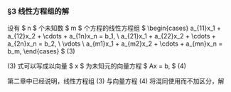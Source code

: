 
### §3 线性方程组的解

设有 $ n $ 个未知数 $ m $ 个方程的线性方程组
$ \begin{cases}
a_{11}x_1 + a_{12}x_2 + \cdots + a_{1n}x_n = b_1, \\
a_{21}x_1 + a_{22}x_2 + \cdots + a_{2n}x_n = b_2, \\
\vdots \\
a_{m1}x_1 + a_{m2}x_2 + \cdots + a_{mn}x_n = b_m,
\end{cases} $
(3)

(3) 式可以写成以向量 $ x $ 为未知元的向量方程
$ Ax = b, $
(4)

第二章中已经说明，线性方程组 (3) 与向量方程 (4) 将混同使用而不加区分，解